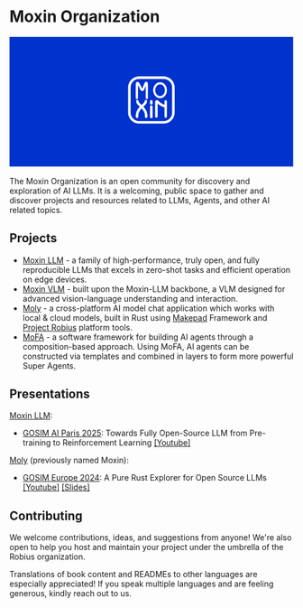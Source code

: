 # Moxin Organization

<img src="images/moxin-banner-blue.jpg" alt="Moxin Banner" />

The Moxin Organization is an open community for discovery and exploration of AI LLMs. It is a welcoming, public space to gather and discover projects and resources related to LLMs, Agents, and other AI related topics.

## Projects

* [Moxin LLM](https://github.com/moxin-org/Moxin-LLM) - a family of high-performance, truly open, and fully reproducible LLMs that excels in zero-shot tasks and efficient operation on edge devices.
* [Moxin VLM](https://github.com/moxin-org/Moxin-VLM) - built upon the Moxin-LLM backbone, a VLM designed for advanced vision-language understanding and interaction.
* [Moly](https://github.com/moxin-org/moly) - a cross-platform AI model chat application which works with local & cloud models, built in Rust using [Makepad](https://github.com/makepad) Framework and [Project Robius](https://github.com/project-robius) platform tools.
* [MoFA](https://github.com/moxin-org/mofa) - a software framework for building AI agents through a composition-based approach. Using MoFA, AI agents can be constructed via templates and combined in layers to form more powerful Super Agents.

## Presentations
[Moxin LLM](https://github.com/moxin-org/Moxin-LLM): 
* [GOSIM AI Paris 2025](https://paris2025.gosim.org/schedule-day-2/): Towards Fully Open-Source LLM from Pre-training to Reinforcement Learning [[Youtube]](https://www.youtube.com/watch?v=G5AGsGTYkZA)


[Moly](https://github.com/moxin-org/moly) (previously named Moxin): 
* [GOSIM Europe 2024](https://europe2024.gosim.org/schedule#ai): A Pure Rust Explorer for Open Source LLMs [[Youtube]](https://www.youtube.com/watch?v=pwbL7IERPz4) [[Slides]](https://github.com/gosimfoundation/europe2024/blob/main/presentations/ai-agents/Jorge_Bejar-GOSIM%202024-Moxin.pdf)
  

## Contributing

We welcome contributions, ideas, and suggestions from anyone! We're also open to help you host and maintain your project under the umbrella of the Robius organization.

Translations of book content and READMEs to other languages are especially appreciated! If you speak multiple languages and are feeling generous, kindly reach out to us.
